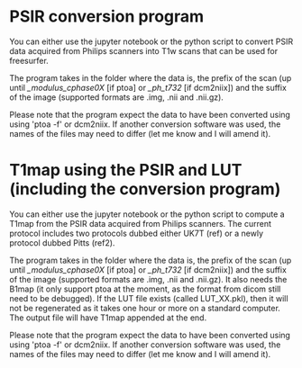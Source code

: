 # PSIR conversion program

You can either use the jupyter notebook or the python script to convert PSIR data acquired from Philips scanners into T1w scans that can be used for freesurfer.

The program takes in the folder where the data is, the prefix of the scan (up until _\_modulus_cphase0X_ [if ptoa] or _\_ph_t732_ [if dcm2niix]) and the suffix of the image (supported formats are .img, .nii and .nii.gz). 

Please note that the program expect the data to have been converted using using 'ptoa -f' or dcm2niix. If another conversion software was used, the names of the files may need to differ (let me know and I will amend it).

# T1map using the PSIR and LUT (including the conversion program)

You can either use the jupyter notebook or the python script to compute a T1map from the PSIR data acquired from Philips scanners. The current protocol includes two protocols dubbed either UK7T (ref) or a newly protocol dubbed Pitts (ref2).

The program takes in the folder where the data is, the prefix of the scan (up until _\_modulus_cphase0X_ [if ptoa] or _\_ph_t732_ [if dcm2niix]) and the suffix of the image (supported formats are .img, .nii and .nii.gz). It also needs the B1map (it only support ptoa at the moment, as the format from dicom still need to be debugged). If the LUT file exists (called LUT_XX.pkl), then it will not be regenerated as it takes one hour or more on a standard computer. The output file will have T1map appended at the end.

Please note that the program expect the data to have been converted using using 'ptoa -f' or dcm2niix. If another conversion software was used, the names of the files may need to differ (let me know and I will amend it).
